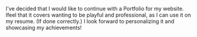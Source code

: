 I've decided that I would like to continue with a Portfolio for my website. Ifeel that it covers wanting to be playful and professional, as I can use it on my resume. (If done correctly.) I look forward to personalizing it and showcasing my achievements!